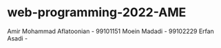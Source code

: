 # web-programming-2022-AME
Amir Mohammad Aflatoonian - 99101151
Moein Madadi - 99102229
Erfan Asadi - 
